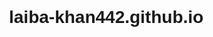 # laiba-khan442.github.io
<!DOCTYPE html>
<html lang="en">
<head>
    <meta charset="UTF-8">
    <meta name="viewport" content="width=device-width, initial-scale=1.0">
    <title>Example Webpage</title>
    <style>
        body {
            font-family: Arial, sans-serif;
            margin: 20px;
            padding: 20px;
        }

        header {
            text-align: center;
            padding: 20px;
            background-color: #4CAF50;
            color: white;
        }

        section {
            margin: 20px 0;
        }

        footer {
            text-align: center;
            padding: 10px;
            background-color: #4CAF50;
            color: white;
            position: fixed;
            bottom: 0;
            width: 100%;
        }
    </style>
</head>
<body>

    <header>
        <h1>Welcome to Example Webpage</h1>
    </header>

    <section>
        <h2>About Us</h2>
        <p>This is a simple example webpage to demonstrate HTML and CSS.</p>
    </section>

    <section>
        <h2>Contact Information</h2>
        <p>Email: example@example.com</p>
        <p>Phone: +1 234 567 890</p>
    </section>

    <footer>
        &copy; 2024 Example Webpage. All rights reserved.
    </footer>

</body>
</html>
